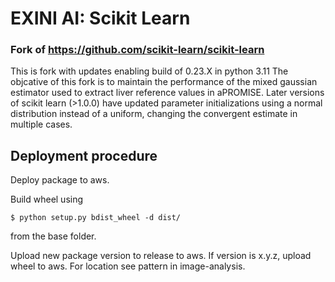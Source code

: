 # EXINI AI: Scikit Learn

### Fork of https://github.com/scikit-learn/scikit-learn

This is fork with updates enabling build of 0.23.X in python 3.11
The objcative of this fork is to maintain the performance of the mixed gaussian
estimator used to extract liver reference values in aPROMISE.
Later versions of scikit learn (>1.0.0) have updated parameter initializations using a normal distribution
instead of a uniform, changing the convergent estimate in multiple cases.


## Deployment procedure
Deploy package to aws. 

Build wheel using
```
$ python setup.py bdist_wheel -d dist/
```
from the base folder.

Upload new package version to release to aws. If version is x.y.z, upload wheel to aws.
For location see pattern in image-analysis.
